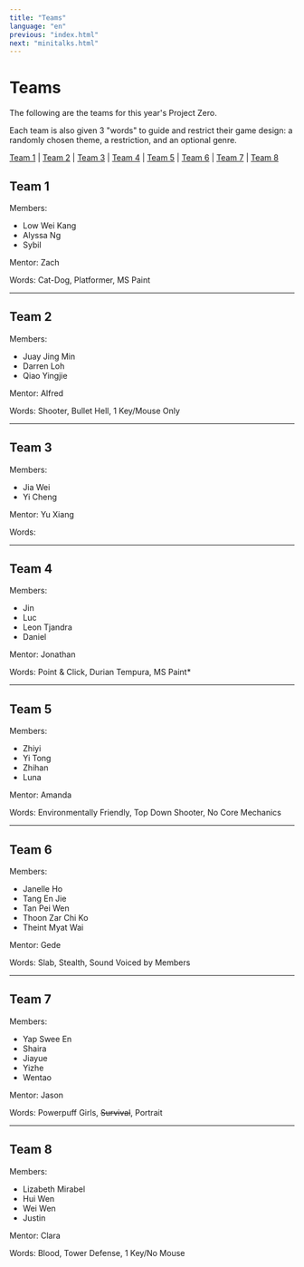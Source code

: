 ```yaml
---
title: "Teams"
language: "en"
previous: "index.html"
next: "minitalks.html"
---
```


# Teams

The following are the teams for this year's Project Zero.

Each team is also given 3 "words" to guide and restrict their game design: a randomly chosen theme, a restriction, and an optional genre.


[Team 1](#team-1) | [Team 2](#team-2) | [Team 3](#team-3) | [Team 4](#team-4) | [Team 5](#team-5) | [Team 6](#team-6) | [Team 7](#team-7) | [Team 8](#team-8)


## Team 1

Members:

* Low Wei Kang
* Alyssa Ng
* Sybil

Mentor: Zach

Words: Cat-Dog, Platformer, MS Paint

---

## Team 2

Members:

* Juay Jing Min
* Darren Loh
* Qiao Yingjie

Mentor: Alfred

Words: Shooter, Bullet Hell, 1 Key/Mouse Only

---

## Team 3

Members:

* Jia Wei
* Yi Cheng

Mentor: Yu Xiang

Words:

---

## Team 4

Members:

* Jin
* Luc
* Leon Tjandra
* Daniel

Mentor: Jonathan

Words: Point & Click, Durian Tempura, MS Paint*

---

## Team 5

Members:

* Zhiyi
* Yi Tong
* Zhihan
* Luna

Mentor: Amanda

Words: Environmentally Friendly, Top Down Shooter, No Core Mechanics

---

## Team 6

Members:

* Janelle Ho
* Tang En Jie
* Tan Pei Wen
* Thoon Zar Chi Ko
* Theint Myat Wai

Mentor: Gede

Words: Slab, Stealth, Sound Voiced by Members

---

## Team 7

Members:

* Yap Swee En
* Shaira
* Jiayue
* Yizhe
* Wentao

Mentor: Jason

Words: Powerpuff Girls, ~~Survival~~, Portrait

---

## Team 8

Members:

* Lizabeth Mirabel
* Hui Wen
* Wei Wen
* Justin

Mentor: Clara

Words: Blood, Tower Defense, 1 Key/No Mouse
